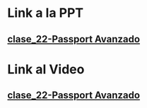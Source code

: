 # Link a la PPT

## [clase_22-Passport Avanzado](https://drive.google.com/drive/u/0/folders/16JwtyqUZ8LrILy2uOdZS__mnmoc1hV1S)



# Link al Video

## [clase_22-Passport Avanzado](https://coderhouse.zoom.us/rec/play/z_RTj1LceG07xKLEY60o5_ztbLMoq47xItM-T1PygFuXkU3MWmG88wB8SbI7fYcyj6SVx4yRvE9oQNI.ym4L0Wjn2jlGU0w7?canPlayFromShare=true&from=share_recording_detail&continueMode=true&componentName=rec-play&originRequestUrl=https%3A%2F%2Fcoderhouse.zoom.us%2Frec%2Fshare%2FDffRfv3Qvmrrcl6VYLspSIYPjGZnM39jCqcKfjJqEFAnUurQ8wEyPaqZm8_9qRI1.VmEAJXabsZK4kz6e)









